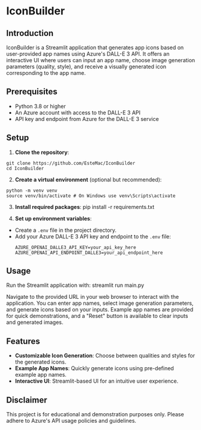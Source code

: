 # IconBuilder

## Introduction
IconBuilder is a Streamlit application that generates app icons based on user-provided app names using Azure's DALL-E 3 API. It offers an interactive UI where users can input an app name, choose image generation parameters (quality, style), and receive a visually generated icon corresponding to the app name.

## Prerequisites
- Python 3.8 or higher
- An Azure account with access to the DALL-E 3 API
- API key and endpoint from Azure for the DALL-E 3 service

## Setup
1. **Clone the repository**:
```
git clone https://github.com/EsteMac/IconBuilder
cd IconBuilder
```

2. **Create a virtual environment** (optional but recommended):
```
python -m venv venv
source venv/bin/activate # On Windows use venv\Scripts\activate
```

3. **Install required packages**:
pip install -r requirements.txt

4. **Set up environment variables**:
- Create a `.env` file in the project directory.
- Add your Azure DALL-E 3 API key and endpoint to the `.env` file:
  ```
  AZURE_OPENAI_DALLE3_API_KEY=your_api_key_here
  AZURE_OPENAI_API_ENDPOINT_DALLE3=your_api_endpoint_here
  ```

## Usage
Run the Streamlit application with:
streamlit run main.py

Navigate to the provided URL in your web browser to interact with the application. You can enter app names, select image generation parameters, and generate icons based on your inputs. Example app names are provided for quick demonstrations, and a "Reset" button is available to clear inputs and generated images.

## Features
- **Customizable Icon Generation**: Choose between qualities and styles for the generated icons.
- **Example App Names**: Quickly generate icons using pre-defined example app names.
- **Interactive UI**: Streamlit-based UI for an intuitive user experience.

## Disclaimer
This project is for educational and demonstration purposes only. Please adhere to Azure's API usage policies and guidelines.


